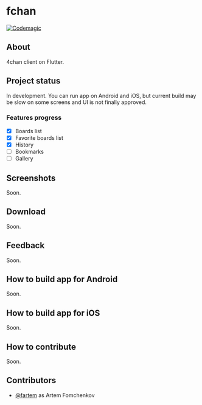 # fchan

[![Codemagic](https://api.codemagic.io/apps/5f762964afe9c4000f3e41ce/5f762964afe9c4000f3e41cd/status_badge.svg)](https://codemagic.io/apps/5f762964afe9c4000f3e41ce/5f762964afe9c4000f3e41cd/latest_build)

## About

4chan client on Flutter.

## Project status

In development. You can run app on Android and iOS, but current build may be slow on some screens and UI is not finally approved.

### Features progress

* [x] Boards list
* [x] Favorite boards list
* [x] History
* [ ] Bookmarks
* [ ] Gallery

## Screenshots

Soon.

## Download

Soon.

## Feedback

Soon.

## How to build app for Android

Soon.

## How to build app for iOS

Soon.

## How to contribute

Soon.

## Contributors

* [@fartem](https://github.com/fartem) as Artem Fomchenkov
